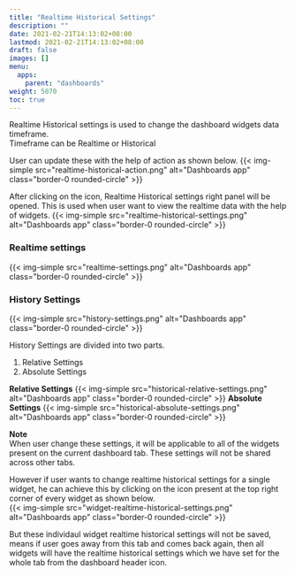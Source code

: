 ```yaml
---
title: "Realtime Historical Settings"
description: ""
date: 2021-02-21T14:13:02+08:00
lastmod: 2021-02-21T14:13:02+08:00
draft: false
images: []
menu:
  apps:
    parent: "dashboards"
weight: 5070
toc: true
---
```


Realtime Historical settings is used to change the dashboard widgets data timeframe. <br/>
Timeframe can be Realtime or Historical

User can update these with the help of action as shown below.
{{< img-simple src="realtime-historical-action.png" alt="Dashboards app" class="border-0 rounded-circle" >}}

After clicking on the icon, Realtime Historical settings right panel will be opened. This is used when user want to view the realtime data with the help of widgets.
{{< img-simple src="realtime-historical-settings.png" alt="Dashboards app" class="border-0 rounded-circle" >}}

### Realtime settings
{{< img-simple src="realtime-settings.png" alt="Dashboards app" class="border-0 rounded-circle" >}}
### History Settings
{{< img-simple src="history-settings.png" alt="Dashboards app" class="border-0 rounded-circle" >}}

History Settings are divided into two parts.

1. Relative Settings
2. Absolute Settings

**Relative Settings**
{{< img-simple src="historical-relative-settings.png" alt="Dashboards app" class="border-0 rounded-circle" >}}
**Absolute Settings**
{{< img-simple src="historical-absolute-settings.png" alt="Dashboards app" class="border-0 rounded-circle" >}}

**Note** <br/>
When user change these settings, it will be applicable to all of the widgets present on the current dashboard tab. These settings will not be shared across other tabs. <br/>

However if user wants to change realtime historical settings for a single widget, he can achieve this by clicking on the icon present at the top right corner of every widget as shown below. <br/>
{{< img-simple src="widget-realtime-historical-settings.png" alt="Dashboards app" class="border-0 rounded-circle" >}}

But these individaul widget realtime historical settings will not be saved, means if user goes away from this tab and comes back again, then all widgets will have the realtime historical settings which we have set for the whole tab from the dashboard header icon.
